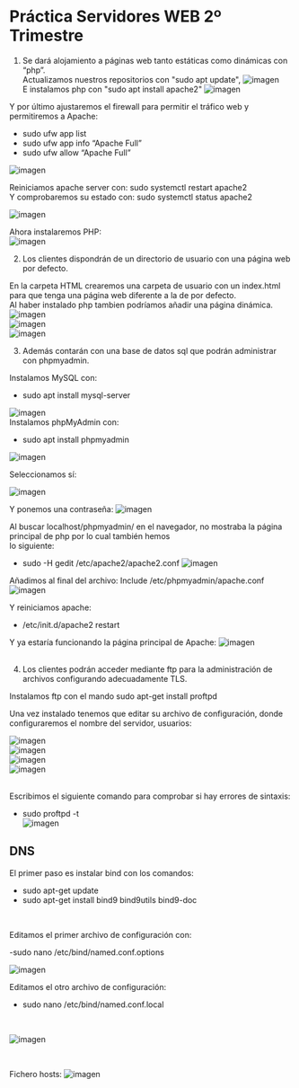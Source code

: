 # Práctica Servidores WEB      2º Trimestre

1. Se dará alojamiento a páginas web tanto estáticas como dinámicas con “php”. <br>
Actualizamos nuestros repositorios con "sudo apt update",
![imagen](https://user-images.githubusercontent.com/72253934/221395514-9f0825ff-1b33-44cd-925d-03eee69d5953.png) <br>
E instalamos php con "sudo apt install apache2"
![imagen](https://user-images.githubusercontent.com/72253934/221395568-c76516ca-7d61-41d8-a47f-f50f2e953528.png) <br>

Y por último ajustaremos el firewall para permitir el tráfico web y permitiremos a Apache: 

- sudo ufw app list <br>
- sudo ufw app info “Apache Full” <br>
- sudo ufw allow “Apache Full” <br>

![imagen](https://user-images.githubusercontent.com/72253934/221395843-5037768a-79c8-49aa-b2a2-281d6eb1f261.png)

Reiniciamos apache server con: sudo systemctl restart apache2 <br>
Y comprobaremos  su estado con: sudo systemctl status apache2 <br>

![imagen](https://user-images.githubusercontent.com/72253934/221395943-c06e684a-bf42-4731-9c52-a9ed594ebb18.png) <br>

Ahora instalaremos PHP: <br>
![imagen](https://user-images.githubusercontent.com/72253934/221396028-e98ec48b-af6c-413f-a6ec-b5fa6b7ed89f.png) <br>

2. Los clientes dispondrán de un directorio de usuario con una página web
por defecto. <br>

En la carpeta HTML crearemos una carpeta de usuario con un index.html para que tenga una página web diferente a la de por defecto. <br>
Al haber instalado php tambien podríamos añadir una página dinámica.
![imagen](https://user-images.githubusercontent.com/72253934/221397684-a418f428-81c0-4356-959b-03a493f7d51c.png) <br>
![imagen](https://user-images.githubusercontent.com/72253934/221397697-5155bbcd-6d20-484c-9900-d7532b2b5033.png) <br>
![imagen](https://user-images.githubusercontent.com/72253934/221397731-960068db-bd11-4ed2-a2df-ef2cf463cbac.png)

3. Además contarán con una base de datos sql que podrán administrar con phpmyadmin. <br>

Instalamos MySQL con:
- sudo apt install mysql-server

![imagen](https://user-images.githubusercontent.com/72253934/221398124-5d9b857f-9eb0-43fe-8f8e-e32430127f6f.png)
<br>
Instalamos phpMyAdmin con: 
- sudo apt install phpmyadmin <br>

![imagen](https://user-images.githubusercontent.com/72253934/221398170-b29379f5-8857-44c5-b2ec-8e7bb7725246.png)

Seleccionamos sí: 

![imagen](https://user-images.githubusercontent.com/72253934/221398224-7ae03e24-6ca8-4082-88c5-9229c5000d06.png) <br>

Y ponemos una contraseña: 
![imagen](https://user-images.githubusercontent.com/72253934/221398258-c82b4062-3022-41b7-819e-2591ab41259f.png) <br>

Al buscar localhost/phpmyadmin/ en el navegador, no mostraba la página principal de php por lo cual también hemos <br>
lo siguiente: <br>
- sudo -H gedit /etc/apache2/apache2.conf
![imagen](https://user-images.githubusercontent.com/72253934/221398663-801ea4d8-cb3f-4785-a7be-0875b241f534.png) <br>

Añadimos al final del archivo:
Include /etc/phpmyadmin/apache.conf <br>
![imagen](https://user-images.githubusercontent.com/72253934/221398693-b6ac9912-d495-42a3-a976-c26c50b24166.png) <br>

Y reiniciamos apache:
- /etc/init.d/apache2 restart <br>

Y ya estaría funcionando la página principal de Apache: 
![imagen](https://user-images.githubusercontent.com/72253934/221398770-cfac64a7-8bd7-4d02-93fb-043a75edcaaa.png) <br> <br>

4. Los clientes podrán acceder mediante ftp para la administración de
archivos configurando adecuadamente TLS.

Instalamos ftp con el mando sudo apt-get install proftpd <br>

Una vez instalado tenemos que editar su archivo de configuración, donde configuraremos el nombre del servidor, usuarios: <br>

![imagen](https://user-images.githubusercontent.com/72253934/221399293-092c74a0-ab52-47ce-8996-a804017d82fe.png) <br>
![imagen](https://user-images.githubusercontent.com/72253934/221399339-12b9f5b5-1d16-418e-a831-2515ea36b389.png) <br>
![imagen](https://user-images.githubusercontent.com/72253934/221399405-d9069deb-8fe0-4732-a6ac-cb10a8a2db0d.png) <br>
![imagen](https://user-images.githubusercontent.com/72253934/221399430-a9e7baf9-1ffe-459f-ac9f-e41eacf64709.png)
<br> <br> 

Escribimos el siguiente comando para comprobar si hay errores de sintaxis:
- sudo proftpd -t <br>
![imagen](https://user-images.githubusercontent.com/72253934/221399872-f2a91501-5156-4512-970e-469c92a50e3e.png)

## DNS

El primer paso es instalar bind con los comandos: <br>
- sudo apt-get update
- sudo apt-get install bind9 bind9utils bind9-doc
<br>

Editamos el primer archivo de configuración con: <br>

-sudo nano /etc/bind/named.conf.options <br>

![imagen](https://user-images.githubusercontent.com/72253934/221602148-ab43b3e4-9408-439d-a1e9-0e8365f48ddc.png)
<br>

Editamos el otro archivo de configuración: <br>
- sudo nano /etc/bind/named.conf.local 
<br>

![imagen](https://user-images.githubusercontent.com/72253934/221599908-8f9a7dcd-1fb0-470b-a64b-81f99e92b83d.png)

<br>

Fichero hosts: 
![imagen](https://user-images.githubusercontent.com/72253934/221599339-89cf0597-6803-4f8c-b142-fd0f6bf583be.png)

